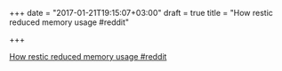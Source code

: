 +++
date = "2017-01-21T19:15:07+03:00"
draft = true
title = "How restic reduced memory usage  #reddit"

+++

<p><a href="https://t.co/7oOTXDNNrf">How restic reduced memory usage  #reddit</a></p>
